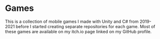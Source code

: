 # Games
This is a collection of mobile games I made with Unity and C# from 2019-2021 before I started creating separate repositories for each game. Most of these games are available on my itch.io page linked on my GitHub profile.
